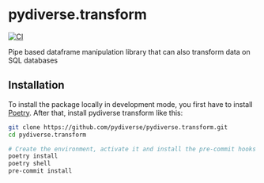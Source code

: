 # pydiverse.transform

[![CI](https://github.com/pydiverse/pydiverse.transform/actions/workflows/ci.yml/badge.svg)](https://github.com/pydiverse/pydiverse.transform/actions/workflows/ci.yml)

Pipe based dataframe manipulation library that can also transform data on SQL databases

## Installation

To install the package locally in development mode, you first have to install
[Poetry](https://python-poetry.org/docs/#installation).
After that, install pydiverse transform like this:

```bash
git clone https://github.com/pydiverse/pydiverse.transform.git
cd pydiverse.transform

# Create the environment, activate it and install the pre-commit hooks
poetry install
poetry shell
pre-commit install
```
